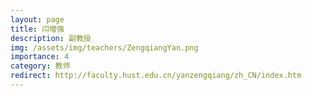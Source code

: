 ```yaml
---
layout: page
title: 闫增强
description: 副教授
img: /assets/img/teachers/ZengqiangYan.png
importance: 4
category: 教师
redirect: http://faculty.hust.edu.cn/yanzengqiang/zh_CN/index.htm
---
```

